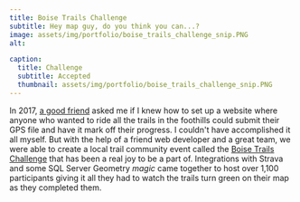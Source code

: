 ```yaml
---
title: Boise Trails Challenge
subtitle: Hey map guy, do you think you can...?
image: assets/img/portfolio/boise_trails_challenge_snip.PNG
alt: 

caption:
  title: Challenge
  subtitle: Accepted
  thumbnail: assets/img/portfolio/boise_trails_challenge_snip.PNG
---
```

In 2017, [a good friend](https://boisetrailschallenge.com/about) asked me if I knew how to set up a website where anyone who wanted to ride all the trails in the foothills could submit their GPS file and have it mark off their progress. I couldn't have accomplished it all myself. But with the help of a friend web developer and a great team, we were able to create a local trail community event called the [Boise Trails Challenge](https://boisetrailschallenge.com/) that has been a real joy to be a part of. Integrations with Strava and some SQL Server Geometry *magic* came together to host over 1,100 participants giving it all they had to watch the trails turn green on their map as they completed them.

